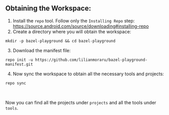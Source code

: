 ## Obtaining the Workspace:

1. Install the `repo` tool. Follow only the `Installing Repo` step: https://source.android.com/source/downloading#installing-repo
2. Create a directory where you will obtain the workspace:
```
mkdir -p bazel-playground && cd bazel-playground
```
3. Download the manifest file:
```
repo init -u https://github.com/lilianmoraru/bazel-playground-manifest.git
```
4. Now sync the workspace to obtain all the necessary tools and projects:
```
repo sync
```
<br/>

Now you can find all the projects under `projects` and all the tools under `tools`.